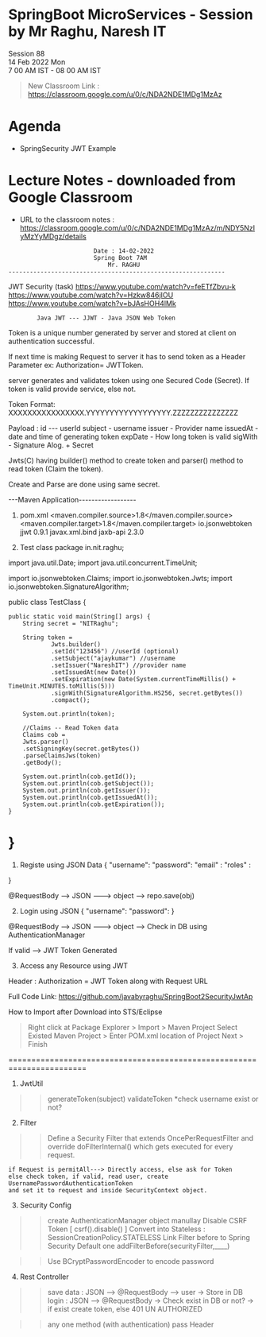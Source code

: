 # SpringBoot MicroServices - Session by Mr Raghu, Naresh IT

Session 88 \
14 Feb 2022 Mon \
7 00 AM IST - 08 00 AM IST

> New Classroom Link : https://classroom.google.com/u/0/c/NDA2NDE1MDg1MzAz

# Agenda

* SpringSecurity JWT Example

# Lecture Notes - downloaded from Google Classroom

* URL to the classroom notes : https://classroom.google.com/u/0/c/NDA2NDE1MDg1MzAz/m/NDY5NzIyMzYyMDgz/details

```
						Date : 14-02-2022
						Spring Boot 7AM
 						    Mr. RAGHU
-------------------------------------------------------------
```
JWT Security (task)
https://www.youtube.com/watch?v=feETfZbvu-k
https://www.youtube.com/watch?v=Hzkw846jIOU
https://www.youtube.com/watch?v=bJAsHOH4lMk

			Java JWT --- JJWT - Java JSON Web Token

Token is a unique number generated by server and stored at client
on authentication successful.

If next time is making Request to server it has to send token as a Header
 Parameter ex: Authorization= JWTToken.

server generates and validates token using one Secured Code (Secret).
If token is valid provide service, else not.

Token Format:
   XXXXXXXXXXXXXXXX.YYYYYYYYYYYYYYYYYY.ZZZZZZZZZZZZZZZ

Payload :
   id --- userId
   subject - username
   issuer  - Provider name
   issuedAt - date and time of generating token
   expDate  - How long token is valid
   sigWith  - Signature Alog. + Secret


Jwts(C) having builder() method to create token and parser() method to read
token (Claim the token).

Create and Parse are done using same secret.

---Maven Application------------------
1. pom.xml
	<properties>
		<maven.compiler.source>1.8</maven.compiler.source>
		<maven.compiler.target>1.8</maven.compiler.target>
	</properties>
	<dependencies>
		<dependency>
			<groupId>io.jsonwebtoken</groupId>
			<artifactId>jjwt</artifactId>
			<version>0.9.1</version>
		</dependency>
		<dependency>
			<groupId>javax.xml.bind</groupId>
			<artifactId>jaxb-api</artifactId>
			<version>2.3.0</version>
		</dependency>

	</dependencies>

2. Test class
package in.nit.raghu;

import java.util.Date;
import java.util.concurrent.TimeUnit;

import io.jsonwebtoken.Claims;
import io.jsonwebtoken.Jwts;
import io.jsonwebtoken.SignatureAlgorithm;

public class TestClass {

	public static void main(String[] args) {
		String secret = "NITRaghu";

		String token =
				Jwts.builder()
				.setId("123456") //userId (optional)
				.setSubject("ajaykumar") //username
				.setIssuer("NareshIT") //provider name
				.setIssuedAt(new Date())
				.setExpiration(new Date(System.currentTimeMillis() + TimeUnit.MINUTES.toMillis(5)))
				.signWith(SignatureAlgorithm.HS256, secret.getBytes())
				.compact();

		System.out.println(token);

		//Claims -- Read Token data
		Claims cob =
		Jwts.parser()
		.setSigningKey(secret.getBytes())
		.parseClaimsJws(token)
		.getBody();

		System.out.println(cob.getId());
		System.out.println(cob.getSubject());
		System.out.println(cob.getIssuer());
		System.out.println(cob.getIssuedAt());
		System.out.println(cob.getExpiration());
	}
}
==================================================================
1. Registe using JSON Data
{
 "username":
 "password":
 "email"   :
 "roles"   :

}

@RequestBody --> JSON ---> object --> repo.save(obj)

2. Login using JSON
{
  "username":
   "password":
}

@RequestBody --> JSON ---> object --> Check in DB using AuthenticationManager

If valid --> JWT Token Generated

3. Access any Resource using JWT

Header :
 Authorization = JWT Token along with Request URL

Full Code Link: https://github.com/javabyraghu/SpringBoot2SecurityJwtAp

How to Import after Download into STS/Eclipse
> Right click at Package Explorer > Import > Maven Project
> Select Existed Maven Project > Enter POM.xml location of Project
> Next > Finish

=======================================================================
1. JwtUtil
>> generateToken(subject)
>> validateToken *check username exist or not?

2. Filter
  >> Define a Security Filter that extends OncePerRequestFilter
    and override doFilterInternal()
    which gets executed for every request.

    if Request is permitAll---> Directly access, else ask for Token
    else check token, if valid, read user, create UsernamePasswordAuthenticationToken
    and set it to request and inside SecurityContext object.

3. Security Config
  >> create AuthenticationManager object manullay
  >> Disable CSRF Token [ csrf().disable() ]
  >> Convert into Stateless : SessionCreationPolicy.STATELESS
  >> Link Filter before to Spring Security Default one
    addFilterBefore(securityFilter,____)

  >> Use BCryptPasswordEncoder to encode password


4. Rest Controller
  >> save data : JSON --> @RequestBody --> user -> Store in DB
  >> login : JSON --> @RequestBody -> Check exist in DB or not?
  		-> if exist create token, else 401 UN AUTHORIZED

  >> any one method (with authentication)
   pass Header
